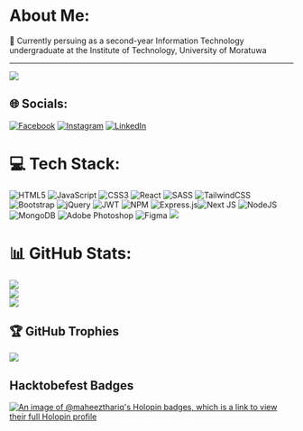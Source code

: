 # About Me:
🔭 Currently persuing as a second-year Information Technology undergraduate at the Institute of Technology, University of Moratuwa<br>

---
[![](https://visitcount.itsvg.in/api?id=maheezthariq&icon=8&color=0)](https://visitcount.itsvg.in)

## 🌐 Socials:
[![Facebook](https://img.shields.io/badge/Facebook-%231877F2.svg?logo=Facebook&logoColor=white)](https://web.facebook.com/maheezthariq) [![Instagram](https://img.shields.io/badge/Instagram-%23E4405F.svg?logo=Instagram&logoColor=white)](https://www.instagram.com/maheez.thariq/) [![LinkedIn](https://img.shields.io/badge/LinkedIn-%230077B5.svg?logo=linkedin&logoColor=white)](https://www.linkedin.com/in/maheezthariq/) 

# 💻 Tech Stack:
![HTML5](https://img.shields.io/badge/html5-%23E34F26.svg?style=for-the-badge&logo=html5&logoColor=white) ![JavaScript](https://img.shields.io/badge/javascript-%23323330.svg?style=for-the-badge&logo=javascript&logoColor=%23F7DF1E) ![CSS3](https://img.shields.io/badge/css3-%231572B6.svg?style=for-the-badge&logo=css3&logoColor=white) ![React](https://img.shields.io/badge/react-%2320232a.svg?style=for-the-badge&logo=react&logoColor=%2361DAFB)  ![SASS](https://img.shields.io/badge/SASS-hotpink.svg?style=for-the-badge&logo=SASS&logoColor=white)  ![TailwindCSS](https://img.shields.io/badge/tailwindcss-%2338B2AC.svg?style=for-the-badge&logo=tailwind-css&logoColor=white) ![Bootstrap](https://img.shields.io/badge/bootstrap-%23563D7C.svg?style=for-the-badge&logo=bootstrap&logoColor=white)  ![jQuery](https://img.shields.io/badge/jquery-%230769AD.svg?style=for-the-badge&logo=jquery&logoColor=white) ![JWT](https://img.shields.io/badge/JWT-black?style=for-the-badge&logo=JSON%20web%20tokens) ![NPM](https://img.shields.io/badge/NPM-%23000000.svg?style=for-the-badge&logo=npm&logoColor=white) ![Express.js](https://img.shields.io/badge/express.js-%23404d59.svg?style=for-the-badge&logo=express&logoColor=%2361DAFB)![Next JS](https://img.shields.io/badge/Next-black?style=for-the-badge&logo=next.js&logoColor=white) ![NodeJS](https://img.shields.io/badge/node.js-6DA55F?style=for-the-badge&logo=node.js&logoColor=white) ![MongoDB](https://img.shields.io/badge/MongoDB-%234ea94b.svg?style=for-the-badge&logo=mongodb&logoColor=white) ![Adobe Photoshop](https://img.shields.io/badge/adobephotoshop-%2331A8FF.svg?style=for-the-badge&logo=adobephotoshop&logoColor=white) 	![Figma](https://img.shields.io/badge/figma-%23F24E1E.svg?style=for-the-badge&logo=figma&logoColor=white) [![](http://flutter-badge.zaynjarvis.com/version/{PackageName})](https://pub.dartlang.org/packages/{PackageName})
# 📊 GitHub Stats:
![](https://github-readme-stats.vercel.app/api?username=maheezthariq&theme=dark&hide_border=false&include_all_commits=true&count_private=true)<br/>
![](https://github-readme-streak-stats.herokuapp.com/?user=maheezthariq&theme=dark&hide_border=false)<br/>
![](https://github-readme-stats.vercel.app/api/top-langs/?username=maheezthariq&theme=dark&hide_border=false&include_all_commits=true&count_private=true&layout=compact)

## 🏆 GitHub Trophies
![](https://github-profile-trophy.vercel.app/?username=maheezthariq&theme=monokai&no-frame=false&no-bg=false&margin-w=4)

## Hacktobefest Badges 

[![An image of @maheezthariq's Holopin badges, which is a link to view their full Holopin profile](https://holopin.me/maheezthariq)](https://holopin.io/@maheezthariq)
